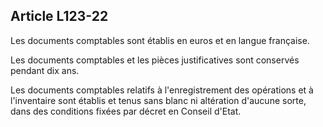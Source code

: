 Article L123-22
----
Les documents comptables sont établis en euros et en langue française.

Les documents comptables et les pièces justificatives sont conservés pendant dix
ans.

Les documents comptables relatifs à l'enregistrement des opérations et à
l'inventaire sont établis et tenus sans blanc ni altération d'aucune sorte, dans
des conditions fixées par décret en Conseil d'Etat.
